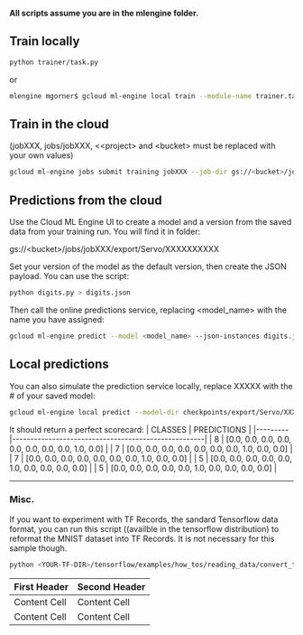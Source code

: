**All scripts assume you are in the mlengine folder.**
## Train locally
```bash
python trainer/task.py
```
or
```bash
mlengine mgorner$ gcloud ml-engine local train --module-name trainer.task --package-path trainer
```
## Train in the cloud
(jobXXX, jobs/jobXXX, &lt;<project&gt; and &lt;bucket&gt; must be replaced with your own values)
```bash
gcloud ml-engine jobs submit training jobXXX --job-dir gs://<bucket>/jobs/jobXXX --project <project> --config=config.yaml --module-name trainer.task --package-path trainer
```
## Predictions from the cloud
Use the Cloud ML Engine UI to create a model and a version from
the saved data from your training run.
You will find it in folder:

gs://&lt;bucket&gt;/jobs/jobXXX/export/Servo/XXXXXXXXXX

Set your version of the model as the default version, then
create the JSON payload. You can use the script:
```bash
python digits.py > digits.json
```
Then call the online predictions service, replacing <model_name> with the name you have assigned:
```bash
gcloud ml-engine predict --model <model_name> --json-instances digits.json
```

## Local predictions
You can also simulate the prediction service locally, replace XXXXX with the # of your saved model:
```bash
gcloud ml-engine local predict --model-dir checkpoints/export/Servo/XXXXX --json-instances digits.json
```
It should return a perfect scorecard:
| CLASSES | PREDICTIONS                                         |
|---------|-----------------------------------------------------|
|  8      |  [0.0, 0.0, 0.0, 0.0, 0.0, 0.0, 0.0, 0.0, 1.0, 0.0] |
|  7      |  [0.0, 0.0, 0.0, 0.0, 0.0, 0.0, 0.0, 1.0, 0.0, 0.0] |
|  7      |  [0.0, 0.0, 0.0, 0.0, 0.0, 0.0, 0.0, 1.0, 0.0, 0.0] |
|  5      |  [0.0, 0.0, 0.0, 0.0, 0.0, 1.0, 0.0, 0.0, 0.0, 0.0] |
|  5      |  [0.0, 0.0, 0.0, 0.0, 0.0, 1.0, 0.0, 0.0, 0.0, 0.0] |

---
### Misc.
If you want to experiment with TF Records, the sandard Tensorflow
data format, you can run this script ((availble in the tensorflow distribution)
to reformat the MNIST dataset into TF Records. It is not necessary for this sample though.

```bash
python <YOUR-TF-DIR>/tensorflow/examples/how_tos/reading_data/convert_to_records.py --directory=data --validation_size=0
```

| First Header  | Second Header |
| ------------- | ------------- |
| Content Cell  | Content Cell  |
| Content Cell  | Content Cell  |